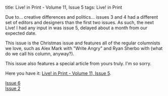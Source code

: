 title: Live! in Print - Volume 11, Issue 5
tags: Live! in Print

Due to... creative differences and politics... issues 3 and 4 had a different
set of editors and designers than the first two issues. As such, the next Live!
I had any input in was issue 5, delayed about a month from our expected date.

This issue is the Christmas issue and features all of the regular columnists we
love, such as Alex Mark with "Write Angry" and Ryan Sherbo with (what do we call
his column, anyway?).

This issue also features a special article from yours truly. I'm so sorry.

Here you have it: [Live! in Print - Volume 11, Issue 5](https://storage.googleapis.com/thekevjames-artifacts/lip5.pdf).

<div class='next-post'><a href='/blog/2012-02-08-lip-6'>Issue 6</a></div>
<div class='prev-post'><a href='/blog/2011-09-28-lip-2'>Issue 2</a></div>

